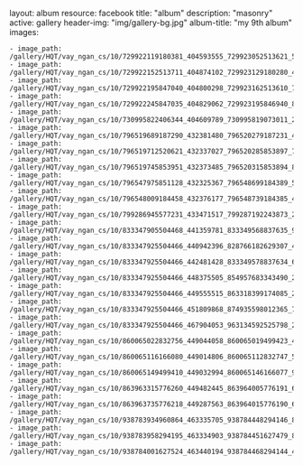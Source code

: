 
layout: album
resource: facebook
title: "album"
description: "masonry"
active: gallery
header-img: "img/gallery-bg.jpg"
album-title: "my 9th album"
images:
    
    - image_path: /gallery/HQT/vay_ngan_cs/10/729922119180381_404593555_729923052513621_5924585479655204738_n.jpg
    - image_path: /gallery/HQT/vay_ngan_cs/10/729922152513711_404874102_729923129180280_4335765681107314614_n.jpg
    - image_path: /gallery/HQT/vay_ngan_cs/10/729922195847040_404800298_729923162513610_7516554349653053569_n.jpg
    - image_path: /gallery/HQT/vay_ngan_cs/10/729922245847035_404829062_729923195846940_886365417030129877_n.jpg
    - image_path: /gallery/HQT/vay_ngan_cs/10/730995822406344_404609789_730995819073011_2723405617074388890_n.jpg
    - image_path: /gallery/HQT/vay_ngan_cs/10/796519689187290_432381480_796520279187231_4256583435023701186_n.jpg
    - image_path: /gallery/HQT/vay_ngan_cs/10/796519712520621_432337027_796520285853897_7850493648102731722_n.jpg
    - image_path: /gallery/HQT/vay_ngan_cs/10/796519745853951_432373485_796520315853894_802923344869737747_n.jpg
    - image_path: /gallery/HQT/vay_ngan_cs/10/796547975851128_432325367_796548699184389_5657641241127544674_n.jpg
    - image_path: /gallery/HQT/vay_ngan_cs/10/796548009184458_432376177_796548739184385_4522941350479203487_n.jpg
    - image_path: /gallery/HQT/vay_ngan_cs/10/799286945577231_433471517_799287192243873_2535641797780899283_n.jpg
    - image_path: /gallery/HQT/vay_ngan_cs/10/833347905504468_441359781_833349568837635_9013623228003996114_n.jpg
    - image_path: /gallery/HQT/vay_ngan_cs/10/833347925504466_440942396_828766182629307_4508095272997552546_n.jpg
    - image_path: /gallery/HQT/vay_ngan_cs/10/833347925504466_442481428_833349578837634_6050887843639844616_n.jpg
    - image_path: /gallery/HQT/vay_ngan_cs/10/833347925504466_448375505_854957683343490_2270401744706596399_n.jpg
    - image_path: /gallery/HQT/vay_ngan_cs/10/833347925504466_449555515_863318399174085_2962236176051818077_n.jpg
    - image_path: /gallery/HQT/vay_ngan_cs/10/833347925504466_451809868_874935598012365_7964603829584792853_n.jpg
    - image_path: /gallery/HQT/vay_ngan_cs/10/833347925504466_467904053_963134592525798_2682816446457472152_n.jpg
    - image_path: /gallery/HQT/vay_ngan_cs/10/860065022832756_449044058_860065019499423_447653842632266810_n.jpg
    - image_path: /gallery/HQT/vay_ngan_cs/10/860065116166080_449014806_860065112832747_5559700448041385398_n.jpg
    - image_path: /gallery/HQT/vay_ngan_cs/10/860065149499410_449032994_860065146166077_9055610989464381525_n.jpg
    - image_path: /gallery/HQT/vay_ngan_cs/10/863963315776260_449482445_863964005776191_6498713642237561604_n.jpg
    - image_path: /gallery/HQT/vay_ngan_cs/10/863963735776218_449287563_863964015776190_6736603950618121500_n.jpg
    - image_path: /gallery/HQT/vay_ngan_cs/10/938783934960864_463335705_938784448294146_8391507594967465793_n.jpg
    - image_path: /gallery/HQT/vay_ngan_cs/10/938783958294195_463334903_938784451627479_8660147416832191560_n.jpg
    - image_path: /gallery/HQT/vay_ngan_cs/10/938784001627524_463440194_938784468294144_4289221210613138768_n.jpg